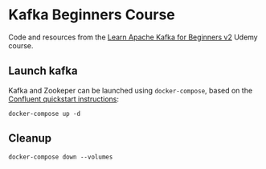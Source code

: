 # Kafka Beginners Course

Code and resources from the [Learn Apache Kafka for Beginners v2](https://www.udemy.com/course/apache-kafka/) Udemy course.

## Launch kafka

Kafka and Zookeper can be launched using `docker-compose`, based on the [Confluent quickstart instructions](https://developer.confluent.io/quickstart/kafka-docker/):

```
docker-compose up -d
```

## Cleanup
```
docker-compose down --volumes
```
